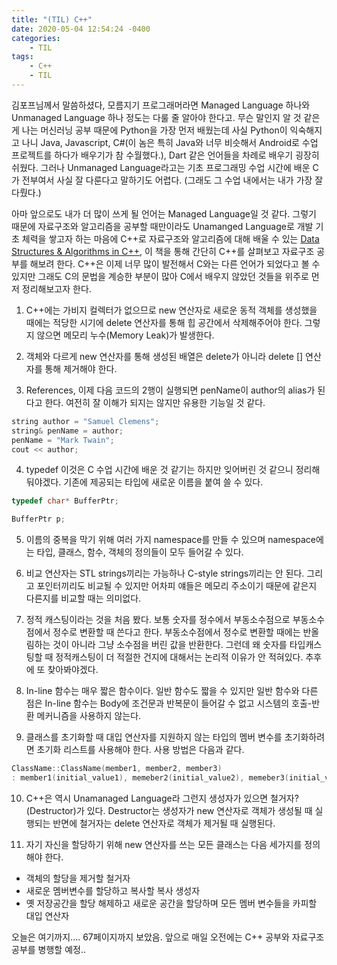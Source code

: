 ```yaml
---
title: "(TIL) C++"
date: 2020-05-04 12:54:24 -0400
categories:
    - TIL
tags:
    - C++
    - TIL
---
```


김포프님께서 말씀하셨다, 모름지기 프로그래머라면 Managed Language 하나와 Unmanaged Language 하나 정도는 다룰 줄 알아야 한다고. 무슨 말인지 알 것 같은 게 나는 머신러닝 공부 때문에 Python을 가장 먼저 배웠는데 사실 Python이 익숙해지고 나니 Java, Javascript, C#(이 놈은 특히 Java와 너무 비슷해서 Android로 수업 프로젝트를 하다가 배우기가 참 수월했다.), Dart 같은 언어들을 차례로 배우기 굉장히 쉬웠다. 그러나 Unmanaged Language라고는 기초 프로그래밍 수업 시간에 배운 C가 전부여서 사실 잘 다룬다고 말하기도 어렵다. (그래도 그 수업 내에서는 내가 가장 잘 다뤘다.)

아마 앞으로도 내가 더 많이 쓰게 될 언어는 Managed Language일 것 같다. 그렇기 때문에 자료구조와 알고리즘을 공부할 때만이라도 Unamanged Language로 개발 기초 체력을 쌓고자 하는 마음에 C++로 자료구조와 알고리즘에 대해 배울 수 있는 [Data Structures & Algorithms in C++](http://www.sso.sy/sites/default/files/data-structures-and-algorithms-in-c.pdf), 이 책을 통해 간단히 C++를 살펴보고 자료구조 공부를 해보려 한다. C++은 이제 너무 많이 발전해서 C와는 다른 언어가 되었다고 볼 수 있지만 그래도 C의 문법을 계승한 부분이 많아 C에서 배우지 않았던 것들을 위주로 먼저 정리해보고자 한다.

1. C++에는 가비지 컬렉터가 없으므로 new 연산자로 새로운 동적 객체를 생성했을 때에는 적당한 시기에 delete 연산자를 통해 힙 공간에서 삭제해주어야 한다. 그렇지 않으면 메모리 누수(Memory Leak)가 발생한다.

2. 객체와 다르게 new 연산자를 통해 생성된 배열은 delete가 아니라 delete [] 연산자를 통해 제거해야 한다.
3. References, 이제 다음 코드의 2행이 실행되면 penName이 author의 alias가 된다고 한다. 여전히 잘 이해가 되지는 않지만 유용한 기능일 것 같다.

```c++
string author = "Samuel Clemens";
string& penName = author;
penName = "Mark Twain";
cout << author;
```

4. typedef 이것은 C 수업 시간에 배운 것 같기는 하지만 잊어버린 것 같으니 정리해둬야겠다. 기존에 제공되는 타입에 새로운 이름을 붙여 쓸 수 있다.

```c++
typedef char* BufferPtr;

BufferPtr p;
```

5. 이름의 중복을 막기 위해 여러 가지 namespace를 만들 수 있으며 namespace에는 타입, 클래스, 함수, 객체의 정의들이 모두 들어갈 수 있다.

6. 비교 연산자는 STL strings끼리는 가능하나 C-style strings끼리는 안 된다. 그리고 포인터끼리도 비교될 수 있지만 어차피 얘들은 메모리 주소이기 때문에 같은지 다른지를 비교할 때는 의미없다.

7. 정적 캐스팅이라는 것을 처음 봤다. 보통 숫자를 정수에서 부동소수점으로 부동소수점에서 정수로 변환할 때 쓴다고 한다. 부동소수점에서 정수로 변환할 때에는 반올림하는 것이 아니라 그냥 소수점을 버린 값을 반환한다. 그런데 왜 숫자를 타입캐스팅할 때 정적캐스팅이 더 적절한 건지에 대해서는 논리적 이유가 안 적혀있다. 추후에 또 찾아봐야겠다.
8. In-line 함수는 매우 짧은 함수이다. 일반 함수도 짧을 수 있지만 일반 함수와 다른 점은 In-line 함수는 Body에 조건문과 반복문이 들어갈 수 없고 시스템의 호출-반환 메커니즘을 사용하지 않는다.
9. 클래스를 초기화할 때 대입 연산자를 지원하지 않는 타입의 멤버 변수를 초기화하려면 초기화 리스트를 사용해야 한다. 사용 방법은 다음과 같다.

```c++
ClassName::ClassName(member1, member2, member3)
: member1(initial_value1), memeber2(initial_value2), memeber3(initial_value3)
```

10. C++은 역시 Unamanaged Language라 그런지 생성자가 있으면 철거자?(Destructor)가 있다. Destructor는 생성자가 new 연산자로 객체가 생성될 때 실행되는 반면에 철거자는 delete 연산자로 객체가 제거될 때 실행된다.

11. 자기 자신을 할당하기 위해 new 연산자를 쓰는 모든 클래스는 다음 세가지를 정의해야 한다.

- 객체의 할당을 제거할 철거자
- 새로운 멤버변수를 할당하고 복사할 복사 생성자
- 옛 저장공간을 할당 해제하고 새로운 공간을 할당하며 모든 멤버 변수들을 카피할 대입 연산자

오늘은 여기까지.... 67페이지까지 보았음. 앞으로 매일 오전에는 C++ 공부와 자료구조 공부를 병행할 예정..